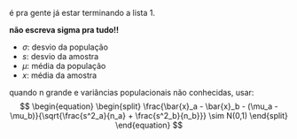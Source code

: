 é pra gente já estar terminando a lista 1. 

**não escreva sigma pra tudo!!**
- $\sigma$: desvio da população
- $s$: desvio da amostra
- $\mu$: média da população
- $x$: média da amostra


quando n grande e variâncias populacionais não conhecidas, usar:
$$
\begin{equation}
\begin{split}
\frac{\bar{x}_a - \bar{x}_b - (\mu_a - \mu_b)}{\sqrt{\frac{s^2_a}{n_a} + \frac{s^2_b}{n_b}}} \sim N(0,1)
\end{split}
\end{equation}
$$
